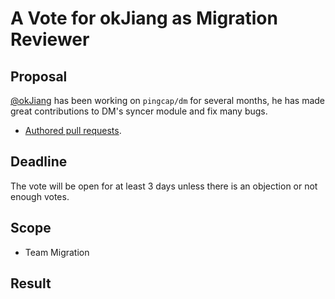 # A Vote for okJiang as Migration Reviewer

## Proposal

[@okJiang](https://github.com/okJiang) has been working on `pingcap/dm` for several months, he has made great contributions to DM's syncer module and fix many bugs.

* [Authored pull requests](https://github.com/pingcap/dm/commits?author=okJiang).

## Deadline

The vote will be open for at least 3 days unless there is an objection or not enough votes.

## Scope

* Team Migration

## Result

